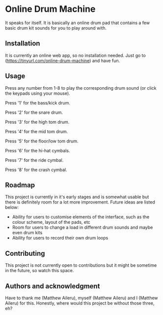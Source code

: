 # Online Drum Machine

It speaks for itself. It is basically an online drum pad that contains a few basic drum kit sounds for you to play around with.

## Installation

It is currently an online web app, so no installation needed. Just go to (https://tinyurl.com/online-drum-machine) and have fun.

## Usage

Press any number from 1-8 to play the corresponding drum sound (or click the keypads using your mouse).

Press '1' for the bass/kick drum.

Press '2' for the snare drum.

Press '3' for the high tom drum.

Press '4' for the mid tom drum.

Press '5' for the floor/low tom drum.

Press '6' for the hi-hat cymbals.

Press '7' for the ride cymbal.

Press '8' for the crash cymbal.

## Roadmap

This project is currently in it's early stages and is somewhat usable but there is definitely room for a lot more improvement. Future ideas are listed below:

- Ability for users to customise elements of the interface, such as the colour scheme, layout of the pads, etc
- Room for users to change a load in different drum sounds and maybe even drum kits
- Ability for users to record their own drum loops

## Contributing

This project is not currently open to contributions but it might be sometime in the future, so watch this space.

## Authors and acknowledgment

Have to thank me (Matthew Aileru), myself (Matthew Aileru) and I (Matthew Aileru) for this. Honestly, where would this project be without those three, eh?

